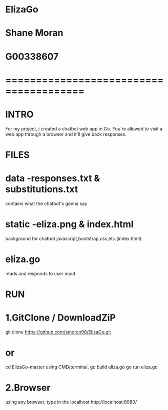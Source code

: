 # ElizaGo
# Shane Moran
# G00338607
# =======================================



# INTRO
For my project, i created a chatbot web app in Go. You're allowed to visit a web app through a browser and it'll give back responses.


# FILES
# data   -responses.txt & substitutions.txt
contains what the chatbot's gonna say

# static -eliza.png & index.html
background for chatbot
javascript,bootstrap,css,etc.(index.html)

# eliza.go
reads and responds to user input


# RUN
# 1.GitClone / DownloadZiP
git clone https://github.com/smoran98/ElizaGo.git

# or

cd ElizaGo-master 
using CMD/terminal, 
go build eliza.go
go run eliza.go



# 2.Browser
using any browser, type in the localhost
http://localhost:8080/
